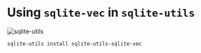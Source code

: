 # Using `sqlite-vec` in `sqlite-utils`

![sqlite-utils](https://img.shields.io/pypi/v/sqlite-utils-sqlite-vec.svg?color=B6B6D9&label=sqlite-utils+plugin&logoColor=white&logo=python)

```bash
sqlite-utils install sqlite-utils-sqlite-vec
```
